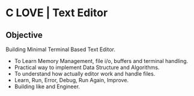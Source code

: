 # C LOVE | Text Editor

## Objective

Building Minimal Terminal Based Text Editor.

- To Learn Memory Management, file i/o, buffers and terminal handling.
- Practical way to implement Data Structure and Algorithms.
- To understand how actually editor work and handle files.
- Learn, Run, Error, Debug, Run Again, Improve.
- Building like and Engineer.
